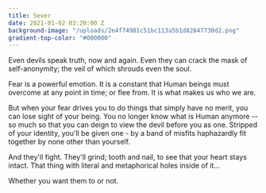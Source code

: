 ```yaml
---
title: Sever
date: 2021-01-02 03:20:00 Z
background-image: "/uploads/2e4f74981c51bc113a5b1d82847730d2.png"
gradient-top-color: "#000000"
---
```


Even devils speak truth, now and again. Even they can crack the mask of self-anonymity; the veil of which shrouds even the soul. 

Fear is a powerful emotion. It is a constant that Human beings must overcome at any point in time; or flee from. It is what makes us who we are. 

But when your fear drives you to do things that simply have no merit, you can lose sight of your being.  You no longer know what is Human anymore -- so much so that you can deign to view the devil before you as one.  Stripped of your identity, you'll be given one - by a band of misfits haphazardly fit together by none other than yourself. 

And they'll fight. They'll grind; tooth and nail, to see that your heart stays intact. That thing with literal and metaphorical holes inside of it...

Whether you want them to or not.